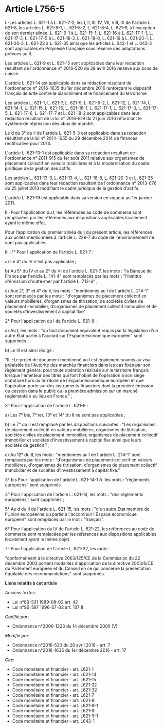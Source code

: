 # Article L756-5

I.-Les articles L. 621-1 à L. 621-7-2, les I, II, III, IV, VII, VIII, IX de l'article L. 621-8, les articles L. 621-8-1, L.
621-8-2, L. 621-8-4, L. 621-9, à l'exception de son dernier alinéa, L. 621-9-1 à L. 621-15-1, L. 621-16 à L. 621-17-1-1, L.
621-17-3, L. 621-17-5 à L. 621-18-3, L. 621-18-8, L. 621-19 à L. 621-20-1, L. 621-20-3, L. 621-22 à L. 621-35 ainsi que les
articles L. 642-1 et L. 642-3 sont applicables en Polynésie française sous réserve des adaptations prévues au II.

Les articles L. 621-9 et L. 621-15 sont applicables dans leur rédaction résultant de l'ordonnance n° 2016-520 du 28 avril
2016 relative aux bons de caisse. 

L'article L. 621-14 est applicable dans sa rédaction résultant de  l'ordonnance n° 2016-1635 du 1er décembre 2016 renforçant
le dispositif  français de lutte contre le blanchiment et le financement du terrorisme.

Les articles L. 621-1, L. 621-7, L. 621-9, L. 621-9-2, L. 621-12, L. 621-14, L. 621-14-1, L. 621-15, L. 621-16, L. 621-16-1,
L. 621-17-1, L. 621-17-3, L. 621-17-5, L. 621-17-6, L. 621-17-7 et L. 621-18-2 sont applicables dans leur rédaction résultant
de la loi n° 2016-819 du 21 juin 2016 réformant le système de répression des abus de marché. 

Le d du 3° du II de l'article L. 621-5-3 est applicable dans sa rédaction résultant de la loi n° 2014-1655 du 29 décembre
2014 de finances rectificative pour 2014. 

L'article L. 621-13-1 est applicable dans sa rédaction résultant de l'ordonnance n° 2011-915 du 1er août 2011 relative aux
organismes de placement collectif en valeurs mobilières et à la modernisation du cadre juridique de la gestion des actifs. 

Les articles L. 621-13-3, L. 621-13-4, L. 621-18-8, L. 621-20-3 et L. 621-25 sont applicables dans leur rédaction résultant
de l'ordonnance n° 2013-676 du 25 juillet 2013 modifiant le cadre juridique de la gestion d'actifs. 

L'article L. 621-19 est applicable dans sa version en vigueur au 1er janvier 2011.

II.-Pour l'application du I, les références au code de commerce sont remplacées par les références aux dispositions
applicables localement ayant le même effet. 

Pour l'application du premier alinéa du I du présent article, les références aux unités mentionnées à l'article L. 229-7 du
code de l'environnement ne sont pas applicables. 

III.-1° Pour l'application de l'article L. 621-7 : 

a) Le 4° du IV n'est pas applicable ; 

b) Au 5° du IV et au 2° du VI de l'article L. 621-7, les mots : "la Banque de France par l'article L. 141-4" sont remplacés
par les mots : "l'Institut d'émission d'outre-mer par l'article L. 712-6" ; 

c) Aux 2°, 3° et 4° du V, les mots : "mentionnés au I de l'article L. 214-1" sont remplacés par les mots : "d'organismes de
placement collectif en valeurs mobilières, d'organismes de titrisation, de sociétés civiles de placement immobilier,
d'organismes de placement collectif immobilier et de sociétés d'investissement à capital fixe" 

2° Pour l'application du I de l'article L. 621-8 : 

a) Au I, les mots : "ou tout document équivalent requis par la législation d'un autre Etat partie à l'accord sur l'Espace
économique européen" sont supprimés ; 

b) Le III est ainsi rédigé : 

"III.-Le projet de document mentionné au I est également soumis au visa préalable de l'Autorité des marchés financiers dans
les cas fixés par son règlement général pour toute opération réalisée sur le territoire français lorsque l'émetteur des
titres qui font l'objet de l'opération a son siège statutaire hors du territoire de l'Espace économique européen et que
l'opération porte sur des instruments financiers dont la première émission ou cession dans le public ou la première admission
sur un marché réglementé a eu lieu en France." ; 

3° Pour l'application de l'article L. 621-9 : 

a) Les 7° bis, 7° ter, 13° et 14° du II ne sont pas applicables ; 

b) Le 7° du II est remplacé par les dispositions suivantes : "Les organismes de placement collectif en valeurs mobilières,
organismes de titrisation, sociétés civiles de placement immobilier, organismes de placement collectif immobilier et sociétés
d'investissement à capital fixe ainsi que leurs sociétés de gestion." ; 

c) Au 12° du II, les mots : "mentionnés au I de l'article L. 214-1" sont remplacés par les mots : "d'organismes de placement
collectif en valeurs mobilières, d'organismes de titrisation, d'organismes de placement collectif immobilier et de sociétés
d'investissement à capital fixe." 

3° bis Pour l'application de l'article L. 621-14-1 A, les mots : "règlements européens" sont supprimés. 

4° Pour l'application de l'article L. 621-14, les mots : "des règlements européens," sont supprimés ; 

5° Au d du II de l'article L. 621-15, les mots : "d'un autre Etat membre de l'Union européenne ou partie à l'accord sur
l'Espace économique européen" sont remplacés par le mot : "français". 

6° Pour l'application du IV de l'article L. 621-22, les références au code de commerce sont remplacées par les références aux
dispositions applicables localement ayant le même objet. 

7° Pour l'application de l'article L. 621-32, les mots : 

"conformément à la directive 2003/125/CE de la Commission du 22 décembre 2003 portant modalités d'application de la directive
2003/6/CE du Parlement européen et du Conseil en ce qui concerne la présentation équitable des recommandations" sont
supprimés.

**Liens relatifs à cet article**

_Anciens textes_:

  - Loi n°89-531 1989-08-02 art. 42
  - Loi n°96-597 1996-07-02 art. 107 II

_Codifié par_:

  - Ordonnance n°2000-1223 du 14 décembre 2000 (V)

_Modifié par_:

  - Ordonnance n°2016-520 du 28 avril 2016 - art. 7
  - Ordonnance n°2016-1635 du 1er décembre 2016 - art. 17

_Cite_:

  - Code monétaire et financier - art. L621-1
  - Code monétaire et financier - art. L621-14
  - Code monétaire et financier - art. L621-15
  - Code monétaire et financier - art. L621-22
  - Code monétaire et financier - art. L621-32
  - Code monétaire et financier - art. L621-7
  - Code monétaire et financier - art. L621-8
  - Code monétaire et financier - art. L621-8-1
  - Code monétaire et financier - art. L621-9
  - Code monétaire et financier - art. L621-9-1
  - Code monétaire et financier - art. L642-1
